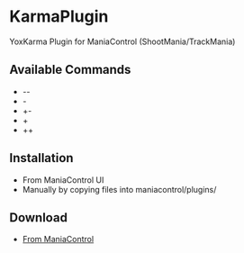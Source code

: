 # KarmaPlugin
YoxKarma Plugin for ManiaControl (ShootMania/TrackMania)

## Available Commands
- \-\-
- \-
- +\-
- \+
- ++


## Installation 
- From ManiaControl UI
- Manually by copying files into maniacontrol/plugins/

## Download 
- [From ManiaControl](https://maniacontrol.com/plugins/185)

